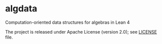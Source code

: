 # algdata

Computation-oriented data structures for algebras in Lean 4

The project is released under Apache License (version 2.0); see [LICENSE](LICENSE) file.
